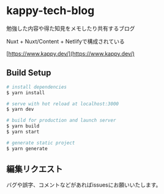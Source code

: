 # kappy-tech-blog

勉強した内容や得た知見をメモしたり共有するブログ

Nuxt + Nuxt/Content + Netlifyで構成されている

[https://www.kappy.dev/](https://www.kappy.dev/)

## Build Setup

```bash
# install dependencies
$ yarn install

# serve with hot reload at localhost:3000
$ yarn dev

# build for production and launch server
$ yarn build
$ yarn start

# generate static project
$ yarn generate
```

## 編集リクエスト

バグや誤字、コメントなどがあればissuesにお願いいたします。

